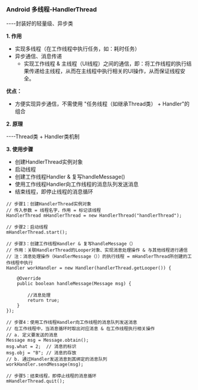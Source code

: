### Android 多线程-HandlerThread

----封装好的轻量级、异步类

**1. 作用**
- 实现多线程（在工作线程中执行任务，如：耗时任务）
- 异步通信、消息传递
    - 实现工作线程 & 主线程（UI线程）之间的通信，即：将工作线程的执行结果传递给主线程，从而在主线程中执行相关的UI操作，从而保证线程安全。

**优点：**
- 方便实现异步通信，不需使用 "任务线程（如继承Thread类） + Handler"的组合

**2. 原理**

----Thread类 + Handler类机制

**3. 使用步骤**
- 创建HandlerThread实例对象
- 启动线程
- 创建工作线程Handler & 复写handleMessage()
- 使用工作线程Handler向工作线程的消息队列发送消息
- 结束线程，即停止线程的消息循环

```
// 步骤1：创建HandlerThread实例对象 
// 传入参数 = 线程名字，作用 = 标记该线程 
HandlerThread mHandlerThread = new HandlerThread("handlerThread"); 

// 步骤2：启动线程 
mHandlerThread.start(); 

// 步骤3：创建工作线程Handler & 复写handleMessage（） 
// 作用：关联HandlerThread的Looper对象、实现消息处理操作 & 与其他线程进行通信 
// 注：消息处理操作（HandlerMessage（））的执行线程 = mHandlerThread所创建的工作线程中执行
Handler workHandler = new Handler(handlerThread.getLooper()) { 

    @Override 
    public boolean handleMessage(Message msg) { 
        
        //消息处理 
        return true; 
    } 
}); 

// 步骤4：使用工作线程Handler向工作线程的消息队列发送消息 
// 在工作线程中，当消息循环时取出对应消息 & 在工作线程执行相关操作 
// a. 定义要发送的消息 
Message msg = Message.obtain(); 
msg.what = 2;  // 消息的标识 
msg.obj = "B"; // 消息的存放 
// b. 通过Handler发送消息到其绑定的消息队列 
workHandler.sendMessage(msg); 

// 步骤5：结束线程，即停止线程的消息循环 
mHandlerThread.quit();
```
